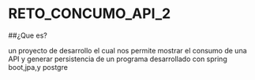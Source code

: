 # RETO_CONCUMO_API_2

##¿Que es?
 
un proyecto de desarrollo el cual nos permite mostrar el consumo de una API
y generar persistencia de un programa desarrollado con spring boot,jpa,y postgre